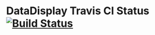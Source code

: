 # DataDisplay Travis CI Status [![Build Status](https://travis-ci.org/BabbleBar/DataDisplay.svg?branch=master)](https://travis-ci.org/BabbleBar/DataDisplay)
